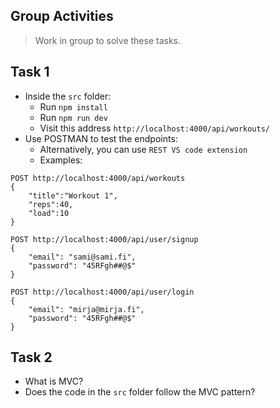 ## Group Activities

> Work in group to solve these tasks.

## Task 1

- Inside the `src` folder:
  - Run `npm install`
  - Run `npm run dev`
  - Visit this address `http://localhost:4000/api/workouts/`
- Use POSTMAN to test the endpoints:
  - Alternatively, you can use `REST VS code extension`
  - Examples:

```http
POST http://localhost:4000/api/workouts
{
    "title":"Workout 1",
    "reps":40,
    "load":10
}
```

```http
POST http://localhost:4000/api/user/signup
{
    "email": "sami@sami.fi",
    "password": "45RFgh##@$"
}
```

```http
POST http://localhost:4000/api/user/login
{
    "email": "mirja@mirja.fi",
    "password": "45RFgh##@$"
}
```

## Task 2

- What is MVC?
- Does the code in the `src` folder follow the MVC pattern?
